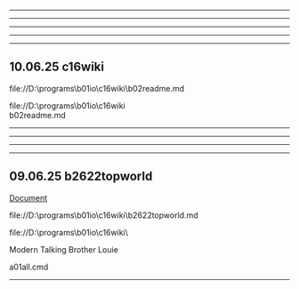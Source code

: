 

---



---



---



---



---



## 10.06.25 c16wiki

file://D:\programs\b01io\c16wiki\b02readme.md

file://D:\programs\b01io\c16wiki\
b02readme.md

---


---


---


---

## 09.06.25 b2622topworld

[Document](https://mlapinm.github.io/c16wiki/b2622topworld.html)

file://D:\programs\b01io\c16wiki\b2622topworld.md

file://D:\programs\b01io\c16wiki\

Modern Talking Brother Louie

a01all.cmd

---
